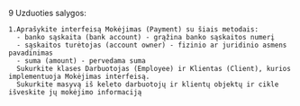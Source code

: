 9 Uzduoties salygos:


    1.Aprašykite interfeisą Mokėjimas (Payment) su šiais metodais:
      - banko sąskaita (bank account) - grąžina banko sąskaitos numerį
      - sąskaitos turėtojas (account owner) - fizinio ar juridinio asmens pavadinimas
      - suma (amount) - pervedama suma
      Sukurkite klases Darbuotojas (Employee) ir Klientas (Client), kurios implementuoja Mokėjimas interfeisą.
      Sukurkite masyvą iš keleto darbuotojų ir klientų objektų ir cikle išveskite jų mokėjimo informaciją